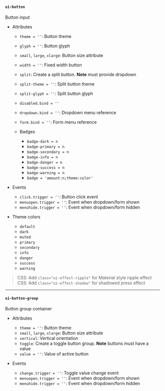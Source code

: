 #### `ui-button`
Button input

* Attributes
  * `theme = ''`: Button theme
  * `glyph = ''`: Button glyph
  * `small`, `large`, `xlarge`: Button size attribute
  * `width = ''`: Fixed width button
  * `split`: Create a split button. __Note__ must provide dropdown
  * `split-theme = ''`: Split button theme
  * `split-glyph = ''`: Split button glyph
  * `disabled.bind = ''`
  * `dropdown.bind = ''`: Dropdown menu reference
  * `form.bind = ''`: Form menu reference

  * Badges
    * `badge-dark = n`
    * `badge-primary = n`
    * `badge-secondary = n`
    * `badge-info = n`
    * `badge-danger = n`
    * `badge-success = n`
    * `badge-warning = n`
    * `badge = 'amount:n;theme:color'`

* Events
  * `click.trigger = ''`: Button click event
  * `menuopen.trigger = ''`: Event when dropdown/form shown
  * `menuhide.trigger = ''`: Event when dropdown/form hidden

* Theme colors
  * `default`
  * `dark`
  * `muted`
  * `primary`
  * `secondary`
  * `info`
  * `danger`
  * `success`
  * `warning`

> CSS: Add `class="ui-effect-ripple"` for Material style ripple effect
> CSS: Add `class="ui-effect-shadow"` for shadowed press effect

---

#### `ui-button-group`
Button group container

* Attributes
  * `theme = ''`: Button theme
  * `small`, `large`, `xlarge`: Button size attribute
  * `vertical`: Vertical orientation
  * `toggle`: Create a toggle button group. __Note__ buttons must have a value
  * `value = ''`: Value of active button

* Events
  * `change.trigger = ''`: Toggle value change event
  * `menuopen.trigger = ''`: Event when dropdown/form shown
  * `menuhide.trigger = ''`: Event when dropdown/form hidden
